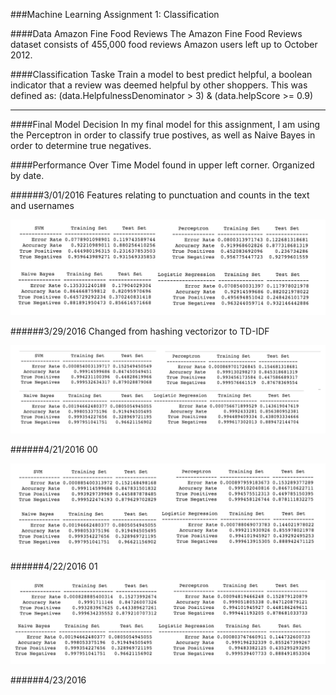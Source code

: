 ###Machine Learning Assignment 1: Classification


####Data 
Amazon Fine Food Reviews The Amazon Fine Food Reviews dataset consists of 455,000 food reviews Amazon users left up to October 2012. 

####Classification Taske
Train a model to best predict helpful, a boolean indicator that a review was deemed helpful by other shoppers. This was defined as:
(data.HelpfulnessDenominator > 3) & (data.helpScore >= 0.9)  

--------------
####Final Model Decision
In my final model for this assignment, I am using the Perceptron in order to classify true postives, as well as Naive Bayes in order to determine true negatives. 


####Performance Over Time
Model found in upper left corner. Organized by date. 

######3/01/2016
Features relating to punctuation and counts in the text and usernames

![](Plots/Assgnmnt1Results3:01.png)


######3/29/2016
Changed from hashing vectorizor to TD-IDF

![](Plots/Assignment1Results3:29.png)


######4/21/2016
00

![](Plots/Assignment1Results4:21.png)


######4/22/2016
01

![](Plots/assignemnt1Results4:22.png)


######4/23/2016
